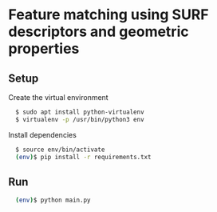 # Feature matching using SURF descriptors and geometric properties

## Setup

Create the virtual environment

```bash
  $ sudo apt install python-virtualenv
  $ virtualenv -p /usr/bin/python3 env
```

Install dependencies
```bash
  $ source env/bin/activate
  (env)$ pip install -r requirements.txt
```

## Run

```bash
  (env)$ python main.py
```

